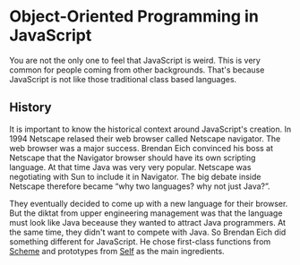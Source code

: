# Object-Oriented Programming in JavaScript

You are not the only one to feel that JavaScript is weird. This is very common for people coming from other backgrounds. That's because JavaScript is not like those traditional class based languages.

## History

It is important to know the historical context around JavaScript's creation. In 1994 Netscape relased their web browser called Netscape navigator. The web browser was a major success. Brendan Eich convinced his boss at Netscape that the Navigator browser should have its own scripting language. At that time Java was very very popular. Netscape was negotiating with Sun to include it in Navigator. The big debate inside Netscape therefore became “why two languages? why not just Java?”. 

They eventually decided to come up with a new language for their browser. But the diktat from upper engineering management was that the language must look like Java beceause they wanted to attract Java programmers. At the same time, they didn't want to compete with Java. So Brendan Eich did something different for JavaScript. He chose first-class functions from [Scheme](https://en.wikipedia.org/wiki/Scheme_(programming_language)) and prototypes from [Self](https://en.wikipedia.org/wiki/Self_(programming_language)) as the main ingredients.